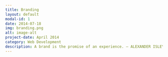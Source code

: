 ```yaml
---
title: Branding
layout: default
modal-id: 1
date: 2014-07-18
img: branding.png
alt: image-alt
project-date: April 2014
category: Web Development
description: A brand is the promise of an experience. — ALEXANDER ISLEY
---
```

